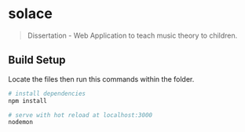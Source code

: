 # solace
> Dissertation - Web Application to teach music theory to children.

## Build Setup

Locate the files then run this commands within the folder.

``` bash
# install dependencies
npm install

# serve with hot reload at localhost:3000
nodemon
```
